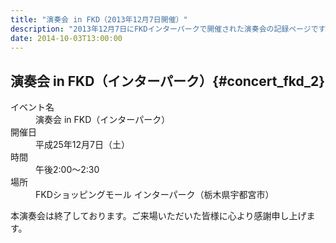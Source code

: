 ```yaml
---
title: "演奏会 in FKD（2013年12月7日開催）"
description: "2013年12月7日にFKDインターパークで開催された演奏会の記録ページです。"
date: 2014-10-03T13:00:00
---
```


## 演奏会 in FKD（インターパーク）{#concert_fkd_2}

<dl class="basic">
  <dt>イベント名</dt>
  <dd>演奏会 in FKD（インターパーク）</dd>

  <dt>開催日</dt>
  <dd>平成25年12月7日（土）</dd>

  <dt>時間</dt>
  <dd>午後2:00〜2:30</dd>

  <dt>場所</dt>
  <dd>FKDショッピングモール インターパーク（栃木県宇都宮市）</dd>
</dl>

<p class="mt-4">
本演奏会は終了しております。ご来場いただいた皆様に心より感謝申し上げます。
</p>

